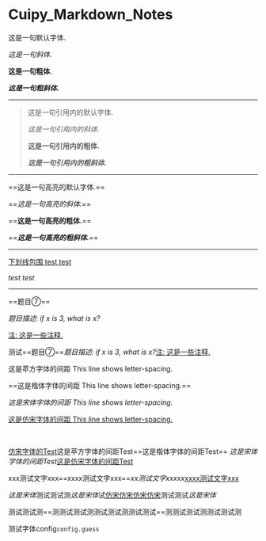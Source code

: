# Cuipy_Markdown_Notes



这是一句默认字体.



*这是一句斜体.*



**这是一句粗体.**



***这是一句粗斜体.***



---





> 这是一句引用内的默认字体.
>
> 
>
> *这是一句引用内的斜体.*
>
> 
>
> **这是一句引用内的粗体.**
>
> 
>
> ***这是一句引用内的粗斜体.***



---



==这是一句高亮的默认字体.==



==*这是一句高亮的斜体.*==



==**这是一句高亮的粗体.**==



==***这是一句高亮的粗斜体.***==



---



<u>下划线包围 test test</u>

*test test*



---





==题目⑦==

*题目描述: if x is 3, what is x?*

<u>注: 这是一些注释.</u>





测试==题目⑦==*题目描述: if x is 3, what is x?*<u>注: 这是一些注释.</u>

这是苹方字体的间距 This line shows letter-spacing.

==这是楷体字体的间距 This line shows letter-spacing.==

*这是宋体字体的间距 This line shows letter-spacing.*

<u>这是仿宋字体的间距 This line shows letter-spacing.</u>

​	

<u>仿宋字体的Test</u>这是苹方字体的间距Test==这是楷体字体的间距Test== *这是宋体字体的间距Test*<u>这是仿宋字体的间距Test</u>



xxx测试文字xxx==xxxx测试文字xxx==*xx测试文字xxxxx*<u>xxxx测试文字xxx</u>



*这是宋体*测试测试测*这是宋体*试<u>仿宋仿宋仿宋仿宋</u>测试测试*这是宋体*



测试测试测==测测试测试测测试测试测测试测试==测测试测试测测试测试测





测试字体config`config.guess`


